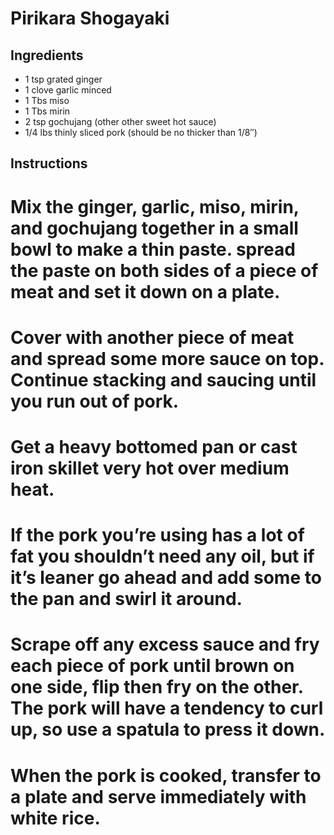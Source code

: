 # Pirikara Shogayaki 

## Ingredients 
* 1 tsp grated ginger
* 1 clove garlic minced
* 1 Tbs miso
* 1 Tbs mirin
* 2 tsp gochujang (other other sweet hot sauce)
* 1/4 lbs thinly sliced pork (should be no thicker than 1/8″) 

## Instructions
# Mix the ginger, garlic, miso, mirin, and gochujang together in a small bowl to make a thin paste. spread the paste on both sides of a piece of meat and set it down on a plate.
# Cover with another piece of meat and spread some more sauce on top. Continue stacking and saucing until you run out of pork.
# Get a heavy bottomed pan or cast iron skillet very hot over medium heat.
# If the pork you’re using has a lot of fat you shouldn’t need any oil, but if it’s leaner go ahead and add some to the pan and swirl it around.
# Scrape off any excess sauce and fry each piece of pork until brown on one side, flip then fry on the other. The pork will have a tendency to curl up, so use a spatula to press it down.
# When the pork is cooked, transfer to a plate and serve immediately with white rice.

